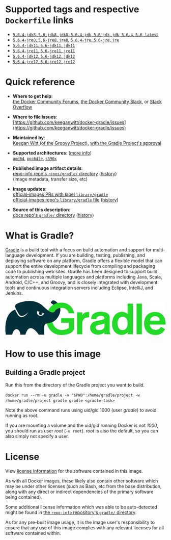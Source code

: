 <!--

********************************************************************************

WARNING:

    DO NOT EDIT "gradle/README.md"

    IT IS AUTO-GENERATED

    (from the other files in "gradle/" combined with a set of templates)

********************************************************************************

-->

# Supported tags and respective `Dockerfile` links

-	[`5.6.4-jdk8`, `5.6-jdk8`, `jdk8`, `5.6.4-jdk`, `5.6-jdk`, `jdk`, `5.6.4`, `5.6`, `latest`](https://github.com/keeganwitt/docker-gradle/blob/83d28ed7ef05727b883b1890fa43ed19983518e0/jdk8/Dockerfile)
-	[`5.6.4-jre8`, `5.6-jre8`, `jre8`, `5.6.4-jre`, `5.6-jre`, `jre`](https://github.com/keeganwitt/docker-gradle/blob/83d28ed7ef05727b883b1890fa43ed19983518e0/jre8/Dockerfile)
-	[`5.6.4-jdk11`, `5.6-jdk11`, `jdk11`](https://github.com/keeganwitt/docker-gradle/blob/83d28ed7ef05727b883b1890fa43ed19983518e0/jdk11/Dockerfile)
-	[`5.6.4-jre11`, `5.6-jre11`, `jre11`](https://github.com/keeganwitt/docker-gradle/blob/83d28ed7ef05727b883b1890fa43ed19983518e0/jre11/Dockerfile)
-	[`5.6.4-jdk12`, `5.6-jdk12`, `jdk12`](https://github.com/keeganwitt/docker-gradle/blob/83d28ed7ef05727b883b1890fa43ed19983518e0/jdk12/Dockerfile)
-	[`5.6.4-jre12`, `5.6-jre12`, `jre12`](https://github.com/keeganwitt/docker-gradle/blob/83d28ed7ef05727b883b1890fa43ed19983518e0/jre12/Dockerfile)

# Quick reference

-	**Where to get help**:  
	[the Docker Community Forums](https://forums.docker.com/), [the Docker Community Slack](https://blog.docker.com/2016/11/introducing-docker-community-directory-docker-community-slack/), or [Stack Overflow](https://stackoverflow.com/search?tab=newest&q=docker)

-	**Where to file issues**:  
	[https://github.com/keeganwitt/docker-gradle/issues](https://github.com/keeganwitt/docker-gradle/issues)

-	**Maintained by**:  
	[Keegan Witt (of the Groovy Project)](https://github.com/keeganwitt/docker-gradle), [with the Gradle Project's approval](https://discuss.gradle.org/t/official-docker-images/21159/8)

-	**Supported architectures**: ([more info](https://github.com/docker-library/official-images#architectures-other-than-amd64))  
	[`amd64`](https://hub.docker.com/r/amd64/gradle/), [`ppc64le`](https://hub.docker.com/r/ppc64le/gradle/), [`s390x`](https://hub.docker.com/r/s390x/gradle/)

-	**Published image artifact details**:  
	[repo-info repo's `repos/gradle/` directory](https://github.com/docker-library/repo-info/blob/master/repos/gradle) ([history](https://github.com/docker-library/repo-info/commits/master/repos/gradle))  
	(image metadata, transfer size, etc)

-	**Image updates**:  
	[official-images PRs with label `library/gradle`](https://github.com/docker-library/official-images/pulls?q=label%3Alibrary%2Fgradle)  
	[official-images repo's `library/gradle` file](https://github.com/docker-library/official-images/blob/master/library/gradle) ([history](https://github.com/docker-library/official-images/commits/master/library/gradle))

-	**Source of this description**:  
	[docs repo's `gradle/` directory](https://github.com/docker-library/docs/tree/master/gradle) ([history](https://github.com/docker-library/docs/commits/master/gradle))

# What is Gradle?

[Gradle](https://gradle.org/) is a build tool with a focus on build automation and support for multi-language development. If you are building, testing, publishing, and deploying software on any platform, Gradle offers a flexible model that can support the entire development lifecycle from compiling and packaging code to publishing web sites. Gradle has been designed to support build automation across multiple languages and platforms including Java, Scala, Android, C/C++, and Groovy, and is closely integrated with development tools and continuous integration servers including Eclipse, IntelliJ, and Jenkins.

![logo](https://raw.githubusercontent.com/docker-library/docs/c3d3ca6beed000f9ba6eabc98f3399158f520256/gradle/logo.png)

# How to use this image

## Building a Gradle project

Run this from the directory of the Gradle project you want to build.

`docker run --rm -u gradle -v "$PWD":/home/gradle/project -w /home/gradle/project gradle gradle <gradle-task>`

Note the above command runs using uid/gid 1000 (user *gradle*) to avoid running as root.

If you are mounting a volume and the uid/gid running Docker is not *1000*, you should run as user *root* (`-u root`). *root* is also the default, so you can also simply not specify a user.

# License

View [license information](https://gradle.org/license/) for the software contained in this image.

As with all Docker images, these likely also contain other software which may be under other licenses (such as Bash, etc from the base distribution, along with any direct or indirect dependencies of the primary software being contained).

Some additional license information which was able to be auto-detected might be found in [the `repo-info` repository's `gradle/` directory](https://github.com/docker-library/repo-info/tree/master/repos/gradle).

As for any pre-built image usage, it is the image user's responsibility to ensure that any use of this image complies with any relevant licenses for all software contained within.
